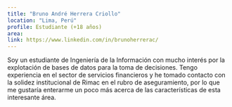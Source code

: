 ```yaml
---
title: "Bruno André Herrera Criollo"
location: "Lima, Perú"
profile: Estudiante (+18 años)
area: 
link: https://www.linkedin.com/in/brunoherrerac/
---
```


Soy un estudiante de Ingeniería de la Información con mucho interés por la explotación de bases de datos para la toma de decisiones. Tengo experiencia en el sector de servicios financieros y he tomado contacto con la solidez institucional de Rimac en el rubro de aseguramiento, por lo que me gustaría enterarme un poco más acerca de las características de esta interesante área.